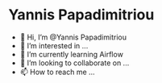 # Yannis Papadimitriou

- 👋 Hi, I’m @Yannis Papadimitriou
- 👀 I’m interested in ...
- 🌱 I’m currently learning Airflow
- 💞️ I’m looking to collaborate on ...
- 📫 How to reach me ...

<!---
YannisPapadimitriou/YannisPapadimitriou is a ✨ special ✨ repository because its `README.md` (this file) appears on your GitHub profile.
You can click the Preview link to take a look at your changes.
--->
